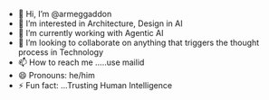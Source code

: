 - 👋 Hi, I’m @armeggaddon
- 👀 I’m interested in Architecture, Design in AI
- 🌱 I’m currently working with Agentic AI
- 💞️ I’m looking to collaborate on anything that triggers the thought process in Technology
- 📫 How to reach me .....use mailid
- 😄 Pronouns: he/him
- ⚡ Fun fact: ...Trusting Human Intelligence

<!---
armeggaddon/armeggaddon is a ✨ special ✨ repository because its `README.md` (this file) appears on your GitHub profile.
You can click the Preview link to take a look at your changes.
--->
